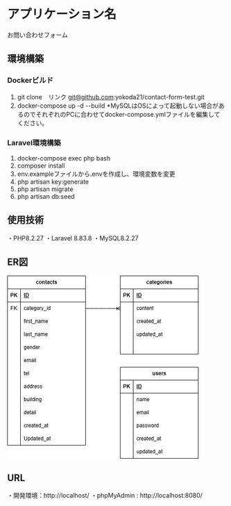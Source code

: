# アプリケーション名
お問い合わせフォーム

## 環境構築

### Dockerビルド
1. git clone　リンク
git@github.com:yokoda21/contact-form-test.git
2. docker-compose up -d --build
*MySQLはOSによって起動しない場合があるのでそれぞれのPCに合わせてdocker-compose.ymlファイルを編集してください。

### Laravel環境構築
1. docker-compose exec php bash
2. composer install
3. env.exampleファイルから.envを作成し、環境変数を変更
4. php artisan key:generate
5. php artisan migrate
6. php artisan db:seed

## 使用技術
・PHP8.2.27
・Laravel 8.83.8
・MySQL8.2.27

## ER図
![ER図](contact-test-drawio.png)

## URL
・開発環境：http://localhost/
・phpMyAdmin : http://localhost:8080/
